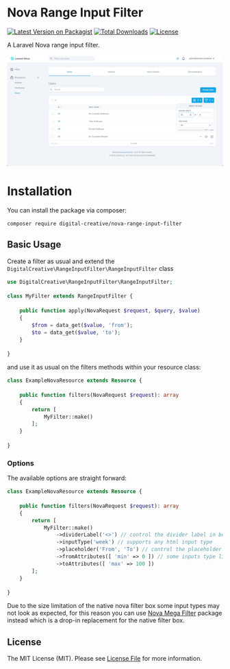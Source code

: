 # Nova Range Input Filter

[![Latest Version on Packagist](https://img.shields.io/packagist/v/digital-creative/nova-range-input-filter)](https://packagist.org/packages/digital-creative/nova-range-input-filter)
[![Total Downloads](https://img.shields.io/packagist/dt/digital-creative/nova-range-input-filter)](https://packagist.org/packages/digital-creative/nova-range-input-filter)
[![License](https://img.shields.io/packagist/l/digital-creative/nova-range-input-filter)](https://github.com/dcasia/nova-range-input-filter/blob/master/LICENSE)

A Laravel Nova range input filter.

<picture>
  <source media="(prefers-color-scheme: dark)" srcset="https://raw.githubusercontent.com/dcasia/nova-range-input-filter/main/screenshots/dark.png">
  <img alt="RangeInputFilter in Action" src="https://raw.githubusercontent.com/dcasia/nova-range-input-filter/main/screenshots/light.png">
</picture>

# Installation

You can install the package via composer:

```
composer require digital-creative/nova-range-input-filter
```

## Basic Usage

Create a filter as usual and extend the `DigitalCreative\RangeInputFilter\RangeInputFilter` class

```php
use DigitalCreative\RangeInputFilter\RangeInputFilter;

class MyFilter extends RangeInputFilter {

    public function apply(NovaRequest $request, $query, $value)
    {
        $from = data_get($value, 'from');
        $to = data_get($value, 'to');
    }

}
```

and use it as usual on the filters methods within your resource class:

```php
class ExampleNovaResource extends Resource {

    public function filters(NovaRequest $request): array
    {
        return [
            MyFilter::make()
        ];
    }

}
```

### Options

The available options are straight forward:

```php
class ExampleNovaResource extends Resource {

    public function filters(NovaRequest $request): array
    {
        return [
            MyFilter::make()
                ->dividerLabel('<>') // control the divider label in between the inputs
                ->inputType('week') // supports any html input type
                ->placeholder('From', 'To') // control the placeholder of the inputs
                ->fromAttributes([ 'min' => 0 ]) // some inputs type like number accepts more attributes like min/max/step etc..
                ->toAttributes([ 'max' => 100 ]) 
        ];
    }

}
```

Due to the size limitation of the native nova filter box some input types may not look as expected, for this reason you can
use [Nova Mega Filter](https://github.com/dcasia/nova-mega-filter) package instead which is a drop-in replacement for the native filter box.

## License

The MIT License (MIT). Please see [License File](https://raw.githubusercontent.com/dcasia/nova-range-input-filter/master/LICENSE) for more information.
